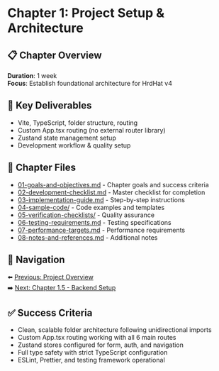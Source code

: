 # Chapter 1: Project Setup & Architecture

## 📋 Chapter Overview

**Duration**: 1 week  
**Focus**: Establish foundational architecture for HrdHat v4

## 🎯 Key Deliverables

- Vite, TypeScript, folder structure, routing
- Custom App.tsx routing (no external router library)
- Zustand state management setup
- Development workflow & quality setup

## 📁 Chapter Files

- [01-goals-and-objectives.md](./01-goals-and-objectives.md) - Chapter goals and success criteria
- [02-development-checklist.md](./02-development-checklist.md) - Master checklist for completion
- [03-implementation-guide.md](./03-implementation-guide.md) - Step-by-step instructions
- [04-sample-code/](./04-sample-code/) - Code examples and templates
- [05-verification-checklists/](./05-verification-checklists/) - Quality assurance
- [06-testing-requirements.md](./06-testing-requirements.md) - Testing specifications
- [07-performance-targets.md](./07-performance-targets.md) - Performance requirements
- [08-notes-and-references.md](./08-notes-and-references.md) - Additional notes

## 🔗 Navigation

⬅️ [Previous: Project Overview](../../application-overview.md)  
➡️ [Next: Chapter 1.5 - Backend Setup](../chapter-01-5-backend-setup/README.md)

## ✅ Success Criteria

- Clean, scalable folder architecture following unidirectional imports
- Custom App.tsx routing working with all 6 main routes
- Zustand stores configured for form, auth, and navigation
- Full type safety with strict TypeScript configuration
- ESLint, Prettier, and testing framework operational
